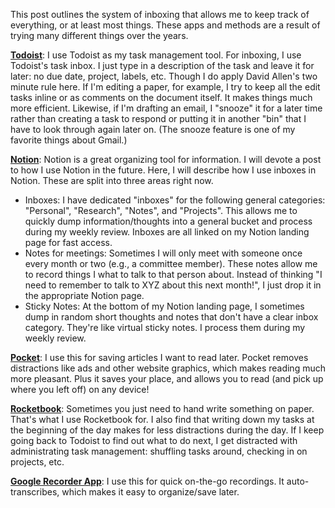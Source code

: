 This post outlines the system of inboxing that allows me to keep track of everything, or at least most things. These apps and methods are a result of trying many different things over the years.

**[Todoist](https://todoist.com/)**: I use Todoist as my task management tool. For inboxing, I use Todoist's task inbox. I just type in a description of the task and leave it for later: no due date, project, labels, etc. Though I do apply David Allen's two minute rule here. If I'm editing a paper, for example, I try to keep all the edit tasks inline or as comments on the document itself. It makes things much more efficient. Likewise, if I'm drafting an email, I "snooze" it for a later time rather than creating a task to respond or putting it in another "bin" that I have to look through again later on. (The snooze feature is one of my favorite things about Gmail.)

**[Notion](https://www.notion.com/)**: Notion is a great organizing tool for information. I will devote a post to how I use Notion in the future. Here, I will describe how I use inboxes in Notion. These are split into three areas right now.

- Inboxes: I have dedicated "inboxes" for the following general categories: "Personal", "Research", "Notes", and "Projects". This allows me to quickly dump information/thoughts into a general bucket and process during my weekly review. Inboxes are all linked on my Notion landing page for fast access.
- Notes for meetings: Sometimes I will only meet with someone once every month or two (e.g., a committee member). These notes allow me to record things I what to talk to that person about. Instead of thinking "I need to remember to talk to XYZ about this next month!", I just drop it in the appropriate Notion page.
- Sticky Notes: At the bottom of my Notion landing page, I sometimes dump in random short thoughts and notes that don't have a clear inbox category. They're like virtual sticky notes. I process them during my weekly review.

**[Pocket](https://getpocket.com/home)**: I use this for saving articles I want to read later. Pocket removes distractions like ads and other website graphics, which makes reading much more pleasant. Plus it saves your place, and allows you to read (and pick up where you left off) on any device!

**[Rocketbook](https://getrocketbook.com/products/rocketbook-core?variant=31416131534)**: Sometimes you just need to hand write something on paper. That's what I use Rocketbook for. I also find that writing down my tasks at the beginning of the day makes for less distractions during the day. If I keep going back to Todoist to find out what to do next, I get distracted with administrating task management: shuffling tasks around, checking in on projects, etc.

**[Google Recorder App](https://www.androidauthority.com/google-recorder-app-machine-learning-1067790/)**: I use this for quick on-the-go recordings. It auto-transcribes, which makes it easy to organize/save later.